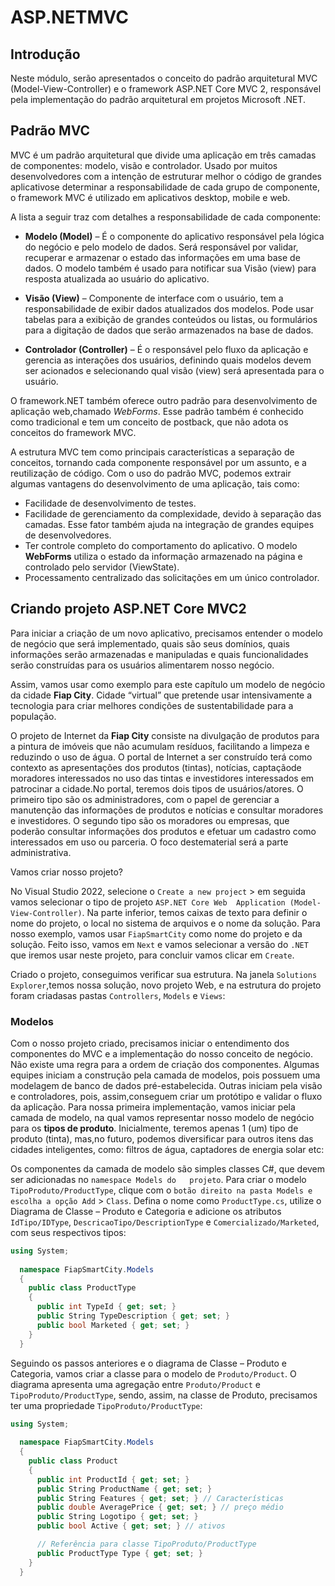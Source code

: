 # ASP.NETMVC

## Introdução

Neste módulo, serão apresentados o conceito do padrão arquitetural MVC (Model-View-Controller) e o framework ASP.NET Core MVC 2, responsável pela implementação do padrão arquitetural em projetos Microsoft .NET.

## Padrão MVC

MVC é um padrão arquitetural que divide uma aplicação em três camadas de componentes: modelo, visão e controlador. Usado por muitos desenvolvedores com a intenção de estruturar melhor o código de grandes aplicativose determinar a responsabilidade de cada grupo de componente, o framework MVC é utilizado em aplicativos desktop, mobile e web.



A lista a seguir traz com detalhes a responsabilidade de cada componente:

- **Modelo (Model)** – É o componente do aplicativo responsável pela lógica do negócio e pelo modelo de dados. Será responsável por validar, recuperar e armazenar o estado das informações em uma base de dados. O modelo também é usado para notificar sua Visão (view) para resposta atualizada ao usuário do aplicativo.

- **Visão (View)** – Componente de interface com o usuário, tem a responsabilidade de exibir dados atualizados dos modelos. Pode usar tabelas para a exibição de grandes conteúdos ou listas, ou formulários para a digitação de dados que serão armazenados na base de dados.

- **Controlador (Controller)** – É o responsável pelo fluxo da aplicação e gerencia as interações dos usuários, definindo quais modelos devem ser acionados e selecionando qual visão (view) será apresentada para o usuário.

O framework.NET também oferece outro padrão para desenvolvimento de aplicação web,chamado *WebForms*. Esse padrão também é conhecido como tradicional e tem um conceito de postback, que não adota os conceitos do framework MVC.

A estrutura MVC tem como principais características a separação de conceitos, tornando cada componente responsável por um assunto, e a reutilização de código. Com o uso do padrão MVC, podemos extrair algumas vantagens do desenvolvimento de uma aplicação, tais como:

- Facilidade de desenvolvimento de testes. 
- Facilidade de gerenciamento da complexidade, devido à separação das camadas. Esse fator também ajuda na integração de grandes equipes de desenvolvedores.
- Ter controle completo do comportamento do aplicativo. O modelo **WebForms** utiliza o estado da informação armazenado na página e controlado pelo servidor (ViewState).
- Processamento centralizado das solicitações em um único controlador.

## Criando projeto ASP.NET Core MVC2

Para  iniciar  a  criação  de  um  novo  aplicativo,  precisamos  entender  o  modelo de  negócio que  será implementado,  quais  são  seus  domínios,  quais  informações serão  armazenadas  e  manipuladas e quais  funcionalidades  serão  construídas  para os usuários alimentarem nosso negócio.

Assim, vamos usar como exemplo para este capítulo um modelo de negócio da cidade **Fiap City**. Cidade “virtual” que pretende usar intensivamente a tecnologia para criar melhores condições de sustentabilidade para a população. 

O projeto de Internet da **Fiap City** consiste na divulgação de produtos para a pintura de imóveis que não acumulam resíduos, facilitando a limpeza e reduzindo o uso   de   água.   O   portal   de Internet   a   ser   construído   terá   como   contexto   as apresentações  dos  produtos  (tintas),  notícias, captaçãode  moradores  interessados no uso das tintas e investidores interessados em patrocinar a cidade.No  portal,  teremos  dois  tipos  de  usuários/atores.  O  primeiro  tipo  são  os administradores, com  o  papel  de gerenciar  a manutenção  das  informações  de produtos e notícias  e  consultar moradores  e  investidores.  O  segundo  tipo  são  os moradores ou empresas, que poderão consultar informações dos produtos e efetuar um  cadastro  como  interessados  em  uso  ou  parceria. O foco destematerial  será  a parte administrativa.

Vamos criar nosso projeto?

No  Visual  Studio  2022,  selecione  o  `Create a new project`  >  em seguida vamos  selecionar  o  tipo  de  projeto  `ASP.NET Core Web  Application (Model-View-Controller)`.  Na  parte  inferior, temos  caixas  de  texto para definir o nome do projeto, o local no sistema de arquivos e o nome da solução. Para  nosso  exemplo,  vamos  usar `FiapSmartCity` como  nome  do  projeto  e  da solução. Feito isso, vamos em `Next` e vamos selecionar a versão do `.NET` que iremos usar neste projeto, para concluir vamos clicar em `Create`.

Criado  o  projeto,  conseguimos  verificar  sua  estrutura.  Na  janela `Solutions Explorer`,temos nossa solução, novo projeto Web, e na estrutura do projeto foram criadasas  pastas `Controllers`, `Models` e `Views`:



### Modelos

Com   o   nosso   projeto   criado,   precisamos   iniciar   o   entendimento   dos componentes do MVC e a implementação do nosso conceito de negócio. Não  existe  uma  regra  para  a  ordem  de  criação  dos  componentes. Algumas equipes   iniciam   a   construção   pela   camada   de   modelos,   pois   possuem   uma modelagem  de  banco  de  dados pré-estabelecida. Outras  iniciam  pela  visão  e controladores,  pois, assim,conseguem  criar  um  protótipo  e  validar  o  fluxo  da aplicação. Para  nossa  primeira  implementação,  vamos  iniciar  pela  camada  de  modelo, na  qual  vamos  representar  nosso  modelo  de  negócio  para  os  **tipos  de  produto**. Inicialmente, teremos apenas 1 (um) tipo de produto (tinta), mas,no futuro, podemos diversificar   para   outros   itens   das   cidades   inteligentes, como:   filtros   de   água, captadores  de  energia  solar  etc:



Os componentes da camada de modelo são simples classes C#, que devem ser   adicionadas   no `namespace Models do   projeto`.   Para   criar   o   modelo `TipoProduto/ProductType`, clique com o `botão direito na pasta Models e escolha a opção Add` > `Class`.  Defina  o  nome  como `ProductType.cs`,  utilize  o Diagrama  de Classe – Produto  e  Categoria e  adicione  os  atributos  `IdTipo/IDType`, `DescricaoTipo/DescriptionType`   e   `Comercializado/Marketed`, com   seus   respectivos   tipos:

``` C#
using System;
    
  namespace FiapSmartCity.Models
  {
    public class ProductType
    {
      public int TypeId { get; set; }
      public String TypeDescription { get; set; }
      public bool Marketed { get; set; }
    }
  }
```

Seguindo os passos anteriores e o diagrama de Classe – Produto  e  Categoria,  vamos  criar a  classe  para  o  modelo  de  `Produto/Product`.  O  diagrama apresenta uma agregação entre `Produto/Product` e `TipoProduto/ProductType`, sendo, assim, na classe de Produto, precisamos ter uma propriedade `TipoProduto/ProductType`:

``` C#
using System;
    
  namespace FiapSmartCity.Models
  {
    public class Product
    {
      public int ProductId { get; set; }
      public String ProductName { get; set; }
      public String Features { get; set; } // Características
      public double AveragePrice { get; set; } // preço médio
      public String Logotipo { get; set; }
      public bool Active { get; set; } // ativos

      // Referência para classe TipoProduto/ProductType
      public ProductType Type { get; set; }
    }
  }
```